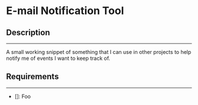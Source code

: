 # E-mail Notification Tool

## Description
---
A small working snippet of something that I can use in other projects to help notify me of events I want to keep track of.

## Requirements
---
- []: Foo